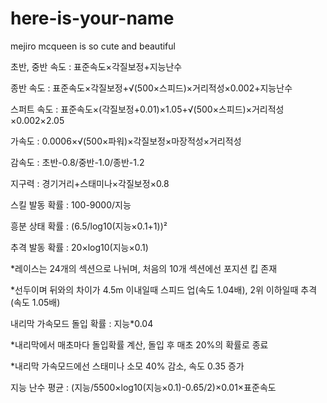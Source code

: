 # here-is-your-name
mejiro mcqueen is so cute and beautiful

초반, 중반 속도 : 표준속도×각질보정+지능난수

종반 속도 : 표준속도×각질보정+√(500×스피드)×거리적성×0.002+지능난수

스퍼트 속도 : 표준속도×(각질보정+0.01)×1.05+√(500×스피드)×거리적성×0.002×2.05

가속도 : 0.0006×√(500×파워)×각질보정×마장적성×거리적성

감속도 : 초반-0.8/중반-1.0/종반-1.2


지구력 : 경기거리+스태미나×각질보정×0.8


스킬 발동 확률 : 100-9000/지능

흥분 상태 확률 : (6.5/log10(지능×0.1+1))²

추격 발동 확률 : 20×log10(지능×0.1)

*레이스는 24개의 섹션으로 나뉘며, 처음의 10개 섹션에선 포지션 킵 존재

*선두이며 뒤와의 차이가 4.5m 이내일때 스피드 업(속도 1.04배), 2위 이하일때 추격(속도 1.05배)


내리막 가속모드 돌입 확률 : 지능*0.04

*내리막에서 매초마다 돌입확률 계산, 돌입 후 매초 20%의 확률로 종료

*내리막 가속모드에선 스태미나 소모 40% 감소, 속도 0.35 증가


지능 난수 평균 : (지능/5500×log10(지능×0.1)-0.65/2)×0.01×표준속도

